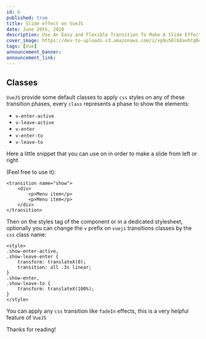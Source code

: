 ```yaml
---
id: 6
published: true
title: Slide effect on VueJS
date: June 20th, 2020
description: Use An Easy and Flexible Transition To Make A Slide Effect On Vue
cover_image: https://dev-to-uploads.s3.amazonaws.com/i/xp9u58l68av6tq04j8si.png
tags: [Vue]
announcement_banner:
announcement_link:
---
```


## Classes

`VueJS` provide some default classes to apply `css` styles on any of these transition phases, every `class` represents a phase to show the elements:

- `v-enter-active`
- `v-leave-active`
- `v-enter`
- `v-enter-to`
- `v-leave-to`

Here a little snippet that you can use on in order to make a slide from left or right 

(Feel free to use it):

```vue
<transition name="show">
    <div>
        <p>Menu item</p>
        <p>Menu item</p>
    </div>
</transition>
```


Then on the styles tag of the component or in a dedicated stylesheet, 
optionally you can change the `v` prefix on `vuejs` transitions classes by the `css` class name:

```vue
<style>
.show-enter-active,
.show-leave-enter {
    transform: translateX(0);
    transition: all .3s linear;
}
.show-enter,
.show-leave-to {
    transform: translateX(100%);
}
</style>
```

You can apply any `css` transition like `fadeIn` effects, this is a very helpful feature of `VueJS`

Thanks for reading!